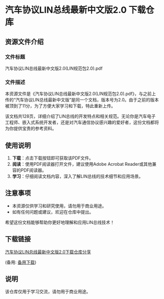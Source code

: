 # 汽车协议LIN总线最新中文版2.0 下载仓库

## 资源文件介绍

### 文件标题
汽车协议LIN总线最新中文版2.0(LIN规范包2.0).pdf

### 文件描述
本资源文件是《汽车协议LIN总线最新中文版2.0(LIN规范包2.0).pdf》，与之前上传的“汽车协议LIN总线最新中文版”是同一个文档，版本号为2.0。由于之前的版本被顶到了11分，为了方便大家学习和下载，特此重新上传。

该文档共128页，详细介绍了LIN总线的开发特点和相关规范。无论你是汽车电子工程师、嵌入式系统开发者，还是对汽车通信协议感兴趣的爱好者，这份文档都将为你提供宝贵的参考资料。

## 使用说明

1. **下载**：点击下载按钮即可获取该PDF文件。
2. **阅读**：使用PDF阅读器打开文件，建议使用Adobe Acrobat Reader或其他兼容的PDF阅读器。
3. **学习**：仔细阅读文档内容，深入了解LIN总线的技术细节和应用场景。

## 注意事项

- 本资源仅供学习和研究使用，请勿用于商业用途。
- 如有任何问题或建议，欢迎在仓库中提出。

希望这份文档能够帮助你更好地理解和应用LIN总线技术！

## 下载链接
[汽车协议LIN总线最新中文版2.0下载仓库分享](https://pan.quark.cn/s/4e68048c328d) 

(备用: [备用下载](https://pan.baidu.com/s/1e4OigLE7tkJVxgy-EVgY3A?pwd=1234))

## 说明

该仓库仅用于学习交流，请勿用于商业用途。
